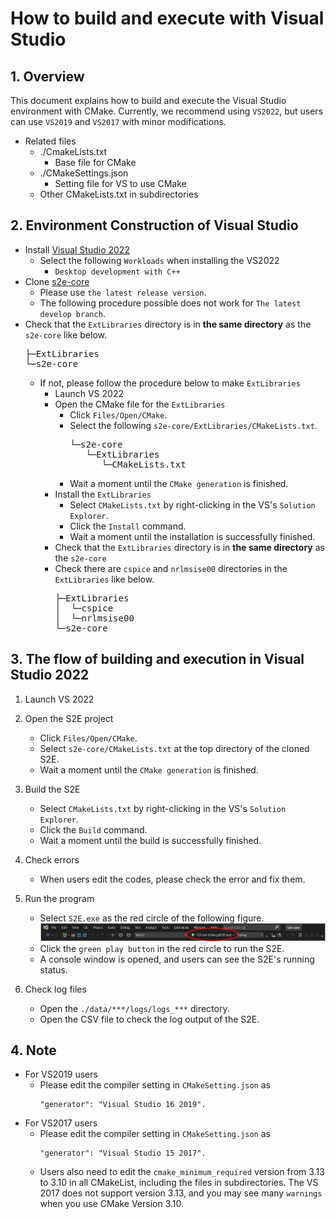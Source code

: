 # How to build and execute with Visual Studio

## 1.  Overview
This document explains how to build and execute the Visual Studio environment with CMake. Currently, we recommend using `VS2022`, but users can use `VS2019` and `VS2017` with minor modifications.

- Related files
  - ./CmakeLists.txt
    - Base file for CMake
  - ./CMakeSettings.json
    - Setting file for VS to use CMake
  - Other CMakeLists.txt in subdirectories

## 2. Environment Construction of Visual Studio
- Install [Visual Studio 2022](https://visualstudio.microsoft.com/vs/)
  - Select the following `Workloads` when installing the VS2022
    - `Desktop development with C++`
- Clone [s2e-core](https://github.com/ut-issl/s2e-core)
  - Please use `the latest release version`.
  - The following procedure possible does not work for `The latest develop branch`.
- Check that the `ExtLibraries` directory is in **the same directory** as the `s2e-core` like below.
  <pre>
  ├─ExtLibraries
  └─s2e-core
  </pre>
  - If not, please follow the procedure below to make `ExtLibraries`
    - Launch VS 2022
    - Open the CMake file for the `ExtLibraries`
      - Click `Files/Open/CMake`.
      - Select the following `s2e-core/ExtLibraries/CMakeLists.txt`.
        <pre>
        └─s2e-core
           └─ExtLibraries
              └─CMakeLists.txt
        </pre>
      - Wait a moment until the `CMake generation` is finished.
    - Install the `ExtLibraries`
      - Select `CMakeLists.txt` by right-clicking in the VS's `Solution Explorer`.
      - Click the `Install` command.
      - Wait a moment until the installation is successfully finished.
    - Check that the `ExtLibraries` directory is in **the same directory** as the `s2e-core`
    - Check there are `cspice` and `nrlmsise00` directories in the `ExtLibraries` like below.
      <pre>
      ├─ExtLibraries
      │  └─cspice
      │  └─nrlmsise00 
      └─s2e-core
      </pre>

## 3. The flow of building and execution in Visual Studio 2022
1. Launch VS 2022

2. Open the S2E project
   - Click `Files/Open/CMake`.
   - Select `s2e-core/CMakeLists.txt` at the top directory of the cloned S2E.
   - Wait a moment until the `CMake generation` is finished.

3. Build the S2E
   - Select `CMakeLists.txt` by right-clicking in the VS's `Solution Explorer`.
   - Click the `Build` command.
   - Wait a moment until the build is successfully finished.

4. Check errors
   - When users edit the codes, please check the error and fix them.

5. Run the program
   - Select `S2E.exe` as the red circle of the following figure.
     ![](./figs/CMake_run.png)
   - Click the `green play button` in the red circle to run the S2E.
   - A console window is opened, and users can see the S2E's running status.

6. Check log files
   - Open the `./data/***/logs/logs_***` directory.
   - Open the CSV file to check the log output of the S2E.

## 4. Note
- For VS2019 users
  - Please edit the compiler setting in `CMakeSetting.json` as 
    ```
    "generator": "Visual Studio 16 2019".
    ```
- For VS2017 users
  - Please edit the compiler setting in `CMakeSetting.json` as 
    ```
    "generator": "Visual Studio 15 2017".
    ```  
  - Users also need to edit the `cmake_minimum_required` version from 3.13 to 3.10 in all CMakeList, including the files in subdirectories. The VS 2017 does not support version 3.13, and you may see many `warnings` when you use CMake Version 3.10. 
